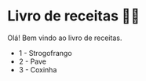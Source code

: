 # Livro de receitas :man_cook:

Olá! Bem vindo ao livro de receitas.

- 1 - Strogofrango
- 2 - Pave
- 3 - Coxinha




